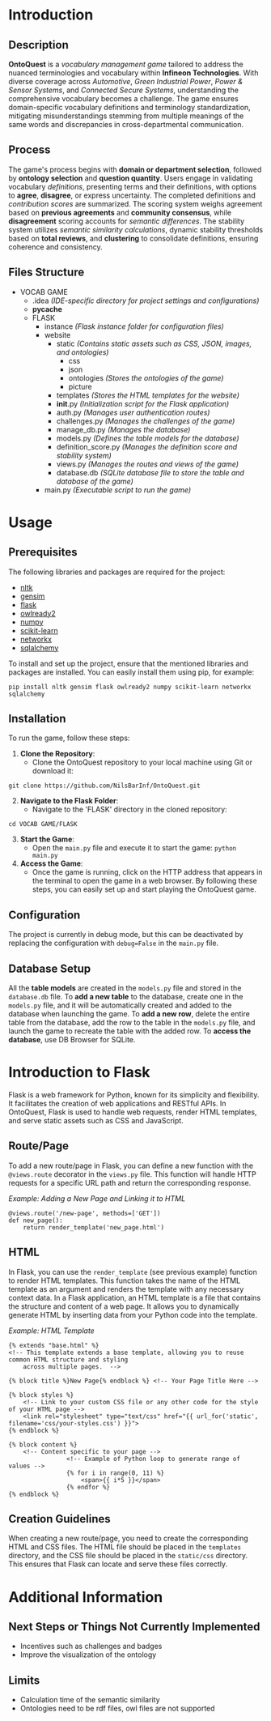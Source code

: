 # Introduction

## Description

**OntoQuest** is a *vocabulary management game* tailored to address the nuanced terminologies and vocabulary within **Infineon Technologies**. With diverse coverage across *Automotive*, *Green Industrial Power*, *Power & Sensor Systems*, and *Connected Secure Systems*, understanding the comprehensive vocabulary becomes a challenge. The game ensures domain-specific vocabulary definitions and terminology standardization, mitigating misunderstandings stemming from multiple meanings of the same words and discrepancies in cross-departmental communication.

## Process
The game's process begins with **domain or department selection**, followed by **ontology selection** and **question quantity**. Users engage in validating vocabulary *definitions*, presenting terms and their definitions, with options to **agree**, **disagree**, or express uncertainty. The completed definitions and *contribution scores* are summarized. The scoring system weighs agreement based on **previous agreements** and **community consensus**, while **disagreement** scoring accounts for *semantic differences*. The stability system utilizes *semantic similarity calculations*, dynamic stability thresholds based on **total reviews**, and **clustering** to consolidate definitions, ensuring coherence and consistency.

## Files Structure

- VOCAB GAME
    - .idea  *(IDE-specific directory for project settings and configurations)*
    - __pycache__
    - FLASK
        - instance  *(Flask instance folder for configuration files)*
        - website
            - static  *(Contains static assets such as CSS, JSON, images, and ontologies)*
                - css
                - json
                - ontologies  *(Stores the ontologies of the game)*
                - picture
            - templates  *(Stores the HTML templates for the website)*
            - __init__.py  *(Initialization script for the Flask application)*
            - auth.py  *(Manages user authentication routes)*
            - challenges.py  *(Manages the challenges of the game)*
            - manage_db.py  *(Manages the database)*
            - models.py  *(Defines the table models for the database)*
            - definition_score.py  *(Manages the definition score and stability system)*
            - views.py  *(Manages the routes and views of the game)*
            - database.db  *(SQLite database file to store the table and database of the game)*
        - main.py  *(Executable script to run the game)*




# Usage

## Prerequisites

The following libraries and packages are required for the project: 
- [nltk](https://pypi.org/project/nltk/) 
- [gensim](https://pypi.org/project/gensim/) 
- [flask](https://pypi.org/project/Flask/) 
- [owlready2](https://pypi.org/project/Owlready2/) 
- [numpy](https://pypi.org/project/numpy/) 
- [scikit-learn](https://pypi.org/project/scikit-learn/) 
- [networkx](https://pypi.org/project/networkx/) 
- [sqlalchemy](https://pypi.org/project/SQLAlchemy/) 

To install and set up the project, ensure that the mentioned libraries and packages are installed. You can easily install them using pip, for example:
```
pip install nltk gensim flask owlready2 numpy scikit-learn networkx sqlalchemy
```

## Installation

To run the game, follow these steps: 
1.  **Clone the Repository**: 
	- Clone the OntoQuest repository to your local machine using Git or download it: 
```
git clone https://github.com/NilsBarInf/OntoQuest.git 
```
2. **Navigate to the Flask Folder**: 
	- Navigate to the 'FLASK' directory in the cloned repository: 
```
cd VOCAB GAME/FLASK
``` 
3.  **Start the Game**: 
	- Open the `main.py` file and execute it to start the game: ``` python main.py ``` 
4.  **Access the Game**: 
	- Once the game is running, click on the HTTP address that appears in the terminal to open the game in a web browser. By following these steps, you can easily set up and start playing the OntoQuest game.
	
## Configuration

The project is currently in debug mode, but this can be deactivated by replacing the configuration with `debug=False` in the `main.py` file.

## Database Setup

All the **table models** are created in the `models.py` file and stored in the `database.db` file. To **add a new table** to the database, create one in the `models.py` file, and it will be automatically created and added to the database when launching the game. To **add a new row**, delete the entire table from the database, add the row to the table in the `models.py` file, and launch the game to recreate the table with the added row. To **access the database**, use DB Browser for SQLite.

# Introduction to Flask
Flask is a web framework for Python, known for its simplicity and flexibility. It facilitates the creation of web applications and RESTful APIs. In OntoQuest, Flask is used to handle web requests, render HTML templates, and serve static assets such as CSS and JavaScript.

## Route/Page
To add a new route/page in Flask, you can define a new function with the `@views.route` decorator in the `views.py` file. This function will handle HTTP requests for a specific URL path and return the corresponding response.

*Example: Adding a New Page and Linking it to HTML*
```
@views.route('/new-page', methods=['GET'])
def new_page():
    return render_template('new_page.html')
```

## HTML 
In Flask, you can use the `render_template` (see previous example) function to render HTML templates. This function takes the name of the HTML template as an argument and renders the template with any necessary context data. In a Flask application, an HTML template is a file that contains the structure and content of a web page. It allows you to dynamically generate HTML by inserting data from your Python code into the template.

*Example: HTML Template*
```
{% extends "base.html" %}
<!-- This template extends a base template, allowing you to reuse common HTML structure and styling
	across multiple pages.  -->

{% block title %}New Page{% endblock %} <!-- Your Page Title Here -->

{% block styles %}
    <!-- Link to your custom CSS file or any other code for the style of your HTML page -->
    <link rel="stylesheet" type="text/css" href="{{ url_for('static', filename='css/your-styles.css') }}">
{% endblock %}

{% block content %}
    <!-- Content specific to your page -->
                <!-- Example of Python loop to generate range of values -->
                {% for i in range(0, 11) %}
                    <span>{{ i*5 }}</span>
                {% endfor %}
{% endblock %}
```

## Creation Guidelines
When creating a new route/page, you need to create the corresponding HTML and CSS files. The HTML file should be placed in the `templates` directory, and the CSS file should be placed in the `static/css` directory. This ensures that Flask can locate and serve these files correctly.


# Additional Information

## Next Steps or Things Not Currently Implemented

-   Incentives such as challenges and badges
-   Improve the visualization of the ontology

## Limits
- Calculation time of the semantic similarity
- Ontologies need to be rdf files, owl files are not supported
